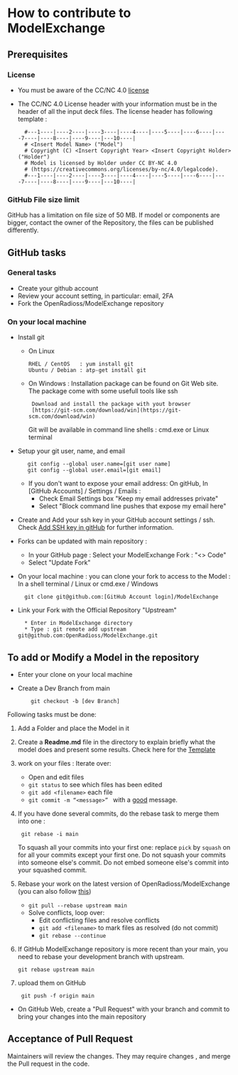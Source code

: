# How to contribute to ModelExchange

## Prerequisites

### License

* You must be aware of the CC/NC 4.0 [license](LICENSE.md)
* The CC/NC 4.0 License header with your information must be in the header of all the input deck files. 
  The license header has following template :

        #---1----|----2----|----3----|----4----|----5----|----6----|----7----|----8----|----9----|---10----|
        # <Insert Model Name> ("Model")
        # Copyright (C) <Insert Copyright Year> <Insert Copyright Holder> ("Holder")
        # Model is licensed by Holder under CC BY-NC 4.0
        # (https://creativecommons.org/licenses/by-nc/4.0/legalcode).  
        #---1----|----2----|----3----|----4----|----5----|----6----|----7----|----8----|----9----|---10----|

### GitHub File size limit

GitHub has a limitation on file size of 50 MB. If  model or components are bigger, contact the owner of the Repository, the files can be published differently.

## GitHub tasks

### General tasks

* Create your github account
* Review your account setting, in particular: email, 2FA
* Fork the OpenRadioss/ModelExchange repository

### On your local machine

* Install git
  * On Linux 
  
        RHEL / CentOS   : yum install git
        Ubuntu / Debian : atp-get install git
        
  * On Windows : Installation package can be found on Git Web site. The package come with some usefull tools like ssh
  
         Download and install the package with yout browser
         [https://git-scm.com/download/win](https://git-scm.com/download/win)
         
    Git will be available in command line shells : cmd.exe or Linux terminal
  
* Setup your git user, name, and email
  
         git config --global user.name=[git user name]
         git config --global user.email=[git email]
     
  * If you don't want to expose your email address: On gitHub, In [GitHub Accounts] / Settings / Emails :
    * Check Email Settings box "Keep my email addresses private" 
    * Select "Block command line pushes that expose my email here"
  
* Create and Add your ssh key in your GitHub account settings / ssh.
  Check [Add SSH key in gitHub](https://docs.github.com/en/authentication/connecting-to-github-with-ssh/generating-a-new-ssh-key-and-adding-it-to-the-ssh-agent) for further information. 
        
* Forks can be updated with main repository :
    * In your GitHub page : Select your ModelExchange Fork :  "<> Code"
    * Select "Update Fork"

* On your local machine : you can clone your fork to access to the Model : In a shell terminal / Linux or cmd.exe / Windows

        git clone git@github.com:[GitHub Account login]/ModelExchange

* Link your Fork with the Official Repository "Upstream"

        * Enter in ModelExchange directory
        * Type : git remote add upstream git@github.com:OpenRadioss/ModelExchange.git

## To add or Modify a Model in the repository

* Enter your clone on your local machine

* Create a Dev Branch from main

          git checkout -b [dev Branch]

Following tasks must be done:

1. Add a Folder and place the Model in it

2. Create a **Readme.md** file in the directory to explain briefly what the model does and present some results. Check here for the [Template](Template.md)

3. work on your files : Iterate over:  

    * Open and edit files  
    * `git status` to see which files has been edited  
    * `git add <filename>` each file
    * `git commit -m “<message>” `  with a [good](https://openpbs.atlassian.net/wiki/spaces/DG/pages/6193155/How+To+Write+a+Good+Git+Commit+Message) message.

4. If you have done several commits, do the rebase task to merge them into one :

        git rebase -i main
    
    To squash all your commits into your first one: replace `pick` by `squash` on for all your commits except your first one. Do not squash your commits into someone else's commit. Do not embed someone else's commit into your squashed commit. 

5. Rebase your work on the latest version of OpenRadioss/ModelExchange (you can also follow [this](https://openpbs.atlassian.net/wiki/spaces/DG/pages/1183744006/Rebasing+Your+Dev+Branch))
    * `git pull --rebase upstream main`  
    * Solve conflicts, loop over:  
       * Edit conflicting files and resolve conflicts 
       * `git add <filename>` to mark files as resolved (do not commit)
       * `git rebase --continue`  
 
6. If GitHub ModelExchange repository is more recent than your main, you need to rebase your development branch with upstream.

       git rebase upstream main

7. upload them on GitHub

        git push -f origin main 

* On GitHub Web, create a "Pull Request" with your branch and commit to bring your changes into the main repository


## Acceptance of Pull Request

Maintainers will review the changes. They may require changes , and merge the Pull request in the code.

